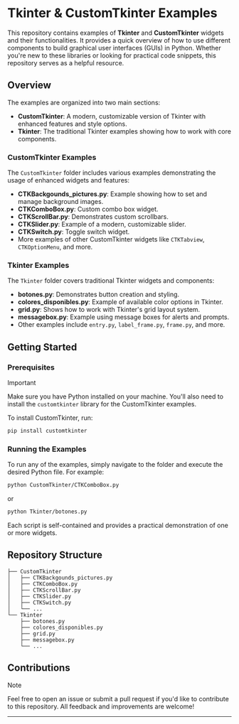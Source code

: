 # Tkinter & CustomTkinter Examples

This repository contains examples of **Tkinter** and **CustomTkinter** widgets and their functionalities. It provides a quick overview of how to use different components to build graphical user interfaces (GUIs) in Python. Whether you're new to these libraries or looking for practical code snippets, this repository serves as a helpful resource.

## Overview

The examples are organized into two main sections:
- **CustomTkinter**: A modern, customizable version of Tkinter with enhanced features and style options.
- **Tkinter**: The traditional Tkinter examples showing how to work with core components.

### CustomTkinter Examples
The `CustomTkinter` folder includes various examples demonstrating the usage of enhanced widgets and features:
- **CTKBackgounds_pictures.py**: Example showing how to set and manage background images.
- **CTKComboBox.py**: Custom combo box widget.
- **CTKScrollBar.py**: Demonstrates custom scrollbars.
- **CTKSlider.py**: Example of a modern, customizable slider.
- **CTKSwitch.py**: Toggle switch widget.
- More examples of other CustomTkinter widgets like `CTKTabview`, `CTKOptionMenu`, and more.

### Tkinter Examples
The `Tkinter` folder covers traditional Tkinter widgets and components:
- **botones.py**: Demonstrates button creation and styling.
- **colores_disponibles.py**: Example of available color options in Tkinter.
- **grid.py**: Shows how to work with Tkinter's grid layout system.
- **messagebox.py**: Example using message boxes for alerts and prompts.
- Other examples include `entry.py`, `label_frame.py`, `frame.py`, and more.

## Getting Started

### Prerequisites

> [!IMPORTANT]  
> Make sure you have Python installed on your machine. You'll also need to install the `customtkinter` library for the CustomTkinter examples.


To install CustomTkinter, run:
```bash
pip install customtkinter
```

### Running the Examples
To run any of the examples, simply navigate to the folder and execute the desired Python file. For example:
```bash
python CustomTkinter/CTKComboBox.py
```
or
```bash
python Tkinter/botones.py
```

Each script is self-contained and provides a practical demonstration of one or more widgets.

## Repository Structure

```
├── CustomTkinter
│   ├── CTKBackgounds_pictures.py
│   ├── CTKComboBox.py
│   ├── CTKScrollBar.py
│   ├── CTKSlider.py
│   ├── CTKSwitch.py
│   └── ...
└── Tkinter
    ├── botones.py
    ├── colores_disponibles.py
    ├── grid.py
    ├── messagebox.py
    └── ...
```

## Contributions
> [!NOTE]  
> Feel free to open an issue or submit a pull request if you'd like to contribute to this repository. All feedback and improvements are welcome!



---
